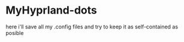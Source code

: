 # MyHyprland-dots
here i'll save all my .config files and try to keep it as self-contained as posible
